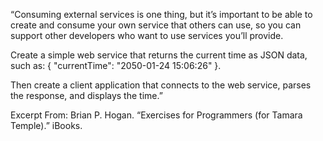 “Consuming external services is one thing, but it’s important to be able to create and consume your own service that others can use, so you can support other developers who want to use services you’ll provide.

Create a simple web service that returns the current time as JSON data, such as: { "currentTime": "2050-01-24 15:06:26" }.

Then create a client application that connects to the web service, parses the response, and displays the time.”

Excerpt From: Brian P. Hogan. “Exercises for Programmers (for Tamara Temple).” iBooks.
